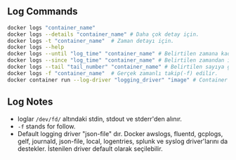 ## Log Commands
``` bash
docker logs "container_name"
docker logs --details "container_name" # Daha çok detay için.
docker logs -t "container_name"  # Zaman detayı için.
docker logs --help
docker logs --until "log_time" "container_name" # Belirtilen zamana kadar oluşan loglar listelenir.
docker logs --since "log_time" "container_name" # Belirtilen zamandan itibaren oluşan loglar listelenir.
docker logs --tail "tail_number" "container_name" # Belirtilen sayıya göre son loglar listelenir.
docker logs -f "container_name"  # Gerçek zamanlı takip(-f) edilir.
docker container run --log-driver "logging_driver" "image" # Container belirtilen logging driver ile çalışır.
```

## Log Notes

- loglar ```/dev/fd/``` altındaki stdin, stdout ve stderr'den alınır.
- ```-f``` stands for follow.
- Default logging driver "json-file" dır. Docker awslogs, fluentd, gcplogs, gelf, journald, json-file, local, logentries, splunk ve syslog driver'larını da destekler. İstenilen driver default olarak seçilebilir.